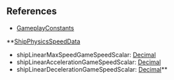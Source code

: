 ## References
  * [GameplayConstants](EntrenchmentGameplayConstants.md)

**[ShipPhysicsSpeedData](EntrenchmentShipPhysicsSpeedData.md)
  * shipLinearMaxSpeedGameSpeedScalar: [Decimal](Decimal.md)
  * shipLinearAccelerationGameSpeedScalar: [Decimal](Decimal.md)
  * shipLinearDecelerationGameSpeedScalar: [Decimal](Decimal.md)**
